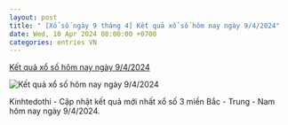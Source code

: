 ```yaml
---
layout: post
title: " [Xổ số ngày 9 tháng 4] Kết quả xổ số hôm nay ngày 9/4/2024"
date: Wed, 10 Apr 2024 08:00:00 +0700
categories: entries VN
---
```

[Kết quả xổ số hôm nay ngày 9/4/2024](https://kinhtedothi.vn/ket-qua-xo-so-hom-nay-ngay-9-4-2024.html)

![Kết quả xổ số hôm nay ngày 9/4/2024](https://static.kinhtedothi.vn/images/upload//2024/04/02/www-kinhtedothi-vn.gif)

Kinhtedothi - Cập nhật kết quả mới nhất xổ số 3 miền Bắc - Trung - Nam hôm nay ngày 9/4/2024.

